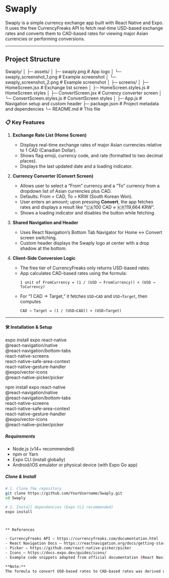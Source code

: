 # Swaply

Swaply is a simple currency exchange app built with React Native and Expo.  
It uses the free CurrencyFreaks API to fetch real-time USD-based exchange rates and converts them to CAD-based rates for viewing major Asian currencies or performing conversions.


---
## Project Structure
Swaply/
│
├─ assets/
│   ├─ swaply.png                # App logo
│   └─ swaply_screenshot_1.png   # Example screenshot
│   └─ swaply_screenshot_2.png   # Example screenshot
│
├─ screens/
│   ├─ HomeScreen.jsx            # Exchange list screen
│   ├─ HomeScreen.styles.js      # HomeScreen styles
│   ├─ ConvertScreen.jsx         # Currency converter screen
│   └─ ConvertScreen.styles.js   # ConvertScreen styles
│
├─ App.js                        # Navigation setup and custom header
├─ package.json                  # Project metadata and dependencies
└─ README.md                     # This file

### 📋 Key Features

1. **Exchange Rate List (Home Screen)**
   - Displays real-time exchange rates of major Asian currencies relative to 1 CAD (Canadian Dollar).
   - Shows flag emoji, currency code, and rate (formatted to two decimal places).
   - Displays the last updated date and a loading indicator.

2. **Currency Converter (Convert Screen)**
   - Allows user to select a “From” currency and a “To” currency from a dropdown list of Asian currencies plus CAD.
   - Defaults: From = CAD, To = KRW (South Korean Won).
   - User enters an amount; upon pressing **Convert**, the app fetches rates and displays a result like “🇨🇦100 CAD ≈ 🇰🇷119,664 KRW”.
   - Shows a loading indicator and disables the button while fetching.

3. **Shared Navigation and Header**
   - Uses React Navigation’s Bottom Tab Navigator for Home ↔ Convert screen switching.
   - Custom header displays the Swaply logo at center with a drop shadow at the bottom.

4. **Client-Side Conversion Logic**
   - The free tier of CurrencyFreaks only returns USD-based rates.
   - App calculates CAD-based rates using the formula:  
     ```
     1 unit of FromCurrency = (1 / (USD → FromCurrency)) × (USD → ToCurrency)
     ```
   - For “1 CAD → Target,” it fetches `USD→CAD` and `USD→Target`, then computes  
     ```
     CAD → Target = (1 / (USD→CAD)) × (USD→Target)
     ```

---

#### 🛠 Installation & Setup
expo install expo react-native \
  @react-navigation/native \
  @react-navigation/bottom-tabs \
  react-native-screens \
  react-native-safe-area-context \
  react-native-gesture-handler \
  @expo/vector-icons \
  @react-native-picker/picker

npm install expo react-native \
  @react-navigation/native \
  @react-navigation/bottom-tabs \
  react-native-screens \
  react-native-safe-area-context \
  react-native-gesture-handler \
  @expo/vector-icons \
  @react-native-picker/picker

##### Requirements
- Node.js (v14+ recommended)
- npm or Yarn
- Expo CLI (install globally)
- Android/iOS emulator or physical device (with Expo Go app)

##### Clone & Install
```bash
# 1. Clone the repository
git clone https://github.com/YourUsername/Swaply.git
cd Swaply

# 2. Install dependencies (Expo CLI recommended)
expo install



** References

- CurrencyFreaks API – https://currencyfreaks.com/documentation.html
- React Navigation Docs – https://reactnavigation.org/docs/getting-started
- Picker – https://github.com/react-native-picker/picker
- Icons – https://docs.expo.dev/guides/icons/
- Example code snippets adapted from official documentation (React Navigation, Picker, Expo Icons)

**Note:**  
The formula to convert USD-based rates to CAD-based rates was derived using ChatGPT. The student reviewed and tested the implementation manually to ensure accuracy.